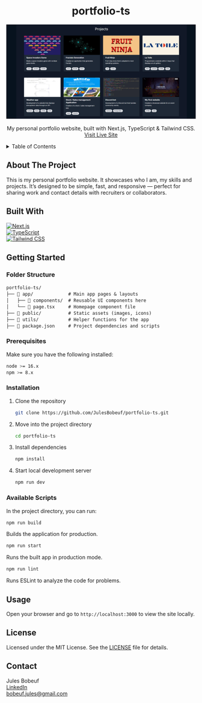 <a id="readme-top"></a>

<div align="center">
  <h1 align="center">portfolio-ts</h1>
  <img src="assets/README-portfolio-projects.png" alt="Portfolio Screenshot" width="600">
  <p align="center">
    My personal portfolio website, built with Next.js, TypeScript & Tailwind CSS.
    <br />
    <a href="https://bobeuf-jules.com/">Visit Live Site</a>
</div>

<details>
  <summary>Table of Contents</summary>
  <ol>
    <li><a href="#about-the-project">About The Project</a></li>
    <li><a href="#built-with">Built With</a></li>
    <li><a href="#getting-started">Getting Started</a>
      <ul>
        <li><a href="#folder-structure">Folder Structure</a></li>
        <li><a href="#prerequisites">Prerequisites</a></li>
        <li><a href="#installation">Installation</a></li>
        <li><a href="#available-scripts">Available Scripts</a></li>
      </ul>
    </li>
    <li><a href="#usage">Usage</a></li>
    <li><a href="#license">License</a></li>
    <li><a href="#contact">Contact</a></li>
  </ol>
</details>

## About The Project

This is my personal portfolio website. It showcases who I am, my skills and projects. It’s designed to be simple, fast, and responsive — perfect for sharing work and contact details with recruiters or collaborators.


## Built With

[![Next.js](https://img.shields.io/badge/Next.js-000000?style=for-the-badge&logo=nextdotjs&logoColor=white)](https://nextjs.org/)  
[![TypeScript](https://img.shields.io/badge/TypeScript-3178C6?style=for-the-badge&logo=typescript&logoColor=white)](https://www.typescriptlang.org/)  
[![Tailwind CSS](https://img.shields.io/badge/Tailwind_CSS-38B2AC?style=for-the-badge&logo=tailwindcss&logoColor=white)](https://tailwindcss.com/)


## Getting Started

### Folder Structure

```markdown
portfolio-ts/
├── 📁 app/             # Main app pages & layouts
│   ├── 📁 components/  # Reusable UI components here
│   └── 📄 page.tsx     # Homepage component file
├── 📁 public/          # Static assets (images, icons)
├── 📁 utils/           # Helper functions for the app
├── 📄 package.json     # Project dependencies and scripts
```

### Prerequisites

Make sure you have the following installed:

```sh
node >= 16.x
npm >= 8.x
```

### Installation

1. Clone the repository  
   ```sh
   git clone https://github.com/JulesBobeuf/portfolio-ts.git
   ```
2. Move into the project directory  
   ```sh
   cd portfolio-ts
   ```
3. Install dependencies  
   ```sh
   npm install
   ```
4. Start local development server  
   ```sh
   npm run dev
   ```

### Available Scripts

In the project directory, you can run:

```sh
npm run build
```
Builds the application for production.

```sh
npm run start
```
Runs the built app in production mode.

```sh
npm run lint
```
Runs ESLint to analyze the code for problems.

## Usage

Open your browser and go to `http://localhost:3000` to view the site locally.

## License

Licensed under the MIT License. See the [LICENSE](LICENSE) file for details.

## Contact

Jules Bobeuf  
[LinkedIn](https://www.linkedin.com/in/bobeuf-jules/)  
bobeuf.jules@gmail.com  
